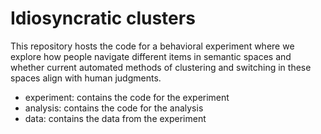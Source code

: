 # Idiosyncratic clusters

This repository hosts the code for a behavioral experiment where we explore how people navigate different items in semantic spaces and whether current automated methods of clustering and switching in these spaces align with human judgments.

- experiment: contains the code for the experiment
- analysis: contains the code for the analysis
- data: contains the data from the experiment
